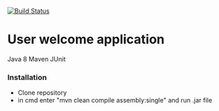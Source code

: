 [![Build Status](https://travis-ci.org/romanneklesa/localdata.svg?branch=master)](https://travis-ci.org/romanneklesa/localdata)




User welcome application
=======
Java 8
Maven
JUnit

### Installation

- Clone repository
- in cmd enter "mvn clean compile assembly:single" and run .jar file


